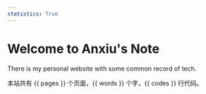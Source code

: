 ```yaml
---
statistics: True
---
```


# Welcome to Anxiu's Note

There is my personal website with some common record of tech.

本站共有 {{ pages }} 个页面，{{ words }} 个字，{{ codes }} 行代码。
